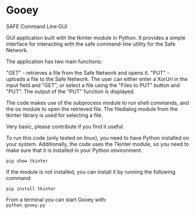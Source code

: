 # Gooey
SAFE Command Line GUI 

GUI application built with the tkinter module in Python. It provides a simple interface for interacting with the safe command-line utility for the Safe Network.

The application has two main functions:

"GET" - retrieves a file from the Safe Network and opens it.
"PUT" - uploads a file to the Safe Network.
The user can either enter a XorUrl in the input field and "GET", or select a file using the "Files to PUT" button and "PUT". The output of the "PUT" function is displayed.

The code makes use of the subprocess module to run shell commands, and the os module to open the retrieved file. The filedialog module from the tkinter library is used for selecting a file.

Very basic, please contribute if you find it useful.

To run this code (only tested on linux), you need to have Python installed on your system. Additionally, the code uses the Tkinter module, so you need to make sure that it is installed in your Python environment.

`pip show tkinter` <br />

If the module is not installed, you can install it by running the following command:

`pip install tkinter` <br />

From a terminal you can start Gooey with: <br />
`python gooey.py`

